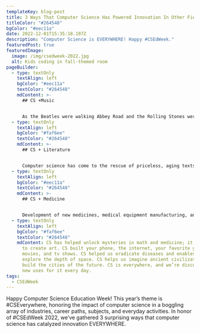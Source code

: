 ```yaml
---
templateKey: blog-post
title: 3 Ways That Computer Science Has Powered Innovation In Other Fields
titleColor: "#264548"
bgColor: "#eec11a"
date: 2022-12-01T15:35:18.197Z
description: "Computer Science is EVERYWHERE! Happy #CSEdWeek."
featuredPost: true
featuredImage:
  image: /img/csedweek-2022.jpg
  alt: Kids coding in fall-themed room
pageBuilder:
  - type: textOnly
    textAlign: left
    bgColor: "#eec11a"
    textColor: "#264548"
    mdContent: >-
      ## CS +Music


      As the Beatles were walking Abbey Road and the Rolling Stones were licking their way to chart-topping heights, brilliant innovations in computer science (like sampling, sequencing, and digital drum kits) surfaced that gave rise to new genres like hip-hop and EDM while altering the trajectory of music itself. For example, the development of [Musical Instrument Digital Interface](https://blog.landr.com/what-is-midi/) (MIDI) made it possible for any musician with a computer to become their own producer. Prior to MIDI, the recording process required a sound booth, session musicians, mixers and other expensive features. But with the trusty MIDI, a single musician can sing, accompany themselves, and mix multiple tracks together to produce a polished recording using only a computer, a mic, and digital recording software.
  - type: textOnly
    textAlign: left
    bgColor: "#faf6ee"
    textColor: "#264548"
    mdContent: >-
      ## CS + Literature


      Computer science has come to the rescue of priceless, aging texts that are often browned, splotchy, or cut off at the margins. Enthusiastic readers are frustrated by the “[black dot problem](https://www.sciencedaily.com/releases/2015/12/151223164854.htm)”, where, over centuries of translations, illegible characters have been replaced by black dots — so the word "love," for example, might show up as "lo•e." Now, thanks to language modeling and machine learning, computers can evaluate nearby characters and make replacement suggestions for black dots, which drastically reduces time and labor and is producing extremely high-quality transcriptions of aging literary treasures!
  - type: textOnly
    textAlign: left
    bgColor: "#eec11a"
    textColor: "#264548"
    mdContent: >-
      ## CS + Medicine


      Development of new medicines, medical equipment manufacturing, and even how diseases are identified have seen massive improvements in recent years due to computer science. Even more exciting, computer technology (and especially CS-gathered data from the [Human Genome Project](https://www.genome.gov/human-genome-project)) has given rise to the promising field of personalized medicine, which uses an individual’s genetic profile to guide decisions made in regard to the prevention, diagnosis, and treatment of disease.
  - type: textOnly
    textAlign: left
    bgColor: "#faf6ee"
    textColor: "#264548"
    mdContent: CS has helped unlock mysteries in math and medicine; it’s been used
      to create art. CS built your phone, the internet, your favorite games,
      movies, and tv shows. CS helped us eradicate diseases and enables us to
      explore the depth of space. CS helps us imagine ancient civilizations and
      build the cities of the future. CS is everywhere, and we’re discovering
      new uses for it every day.
tags:
  - CSEdWeek
---
```

Happy Computer Science Education Week! This year’s theme is #CSEverywhere, honoring the impact of computer science in a boggling array of industries, career paths, subjects, and everyday activities. In honor of #CSEdWeek 2022, we’ve gathered 3 surprising ways that computer science has catalyzed innovation EVERYWHERE.